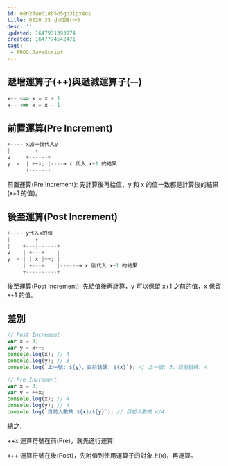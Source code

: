 ```yaml
---
id: o8n23ae0i8b5o5go3ipx4os
title: 0320 JS 小知識(一)
desc: ''
updated: 1647931393974
created: 1647774542471
tags:
 - PROG.JavaScript
---
```


## 遞增運算子(++)與遞減運算子(--)

```javascript
x++ <=> x = x + 1
x-- <=> x = x - 1
```

## 前置運算(Pre Increment)

```javascript
+---- x加一後代入y
|        ↑
v     +------+
y  =  | ++x; |----→ x 代入 x+1 的結果
      +------+
```

前置運算(Pre Increment): 先計算後再給值，y 和 x 的值一致都是計算後的結果(x+1 的值)。

## 後至運算(Post Increment)

```javascript
+---- y代入x的值
|        ↑
|    +---|------+
v    | +---+    |
y  = | | x |++; |
     | +---+    |------→ x 後代入 x+1 的結果
     +----------+
```

後至運算(Post Increment): 先給值後再計算，y 可以保留 x+1 之前的值，x 保留 x+1 的值。

## 差別

```javascript
// Post Increment
var x = 3;
var y = x++;
console.log(x); // 4
console.log(y); // 3
console.log(`上一號: ${y}，目前號碼: ${x}`); // 上一號: 3，目前號碼: 4

// Pre Increment
var x = 3;
var y = ++x;
console.log(x); // 4
console.log(y); // 4
console.log(`目前人數共 ${x}/${y}`); // 目前人數共 4/4
```

總之，

++x 運算符號在前(Pre)，就先進行運算!

x++ 運算符號在後(Post)，先附值到使用運算子的對象上(x)，再運算。
